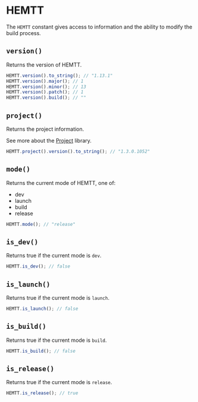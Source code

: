 # HEMTT

The `HEMTT` constant gives access to information and the ability to modify the build process.

## `version()`

Returns the version of HEMTT.

```js
HEMTT.version().to_string(); // "1.13.1"
HEMTT.version().major(); // 1
HEMTT.version().minor(); // 13
HEMTT.version().patch(); // 1
HEMTT.version().build(); // ""
```

## `project()`

Returns the project information.

See more about the [Project](project.md) library.

```js
HEMTT.project().version().to_string(); // "1.3.0.1052"
```

## `mode()`

Returns the current mode of HEMTT, one of:

- dev
- launch
- build
- release

```js
HEMTT.mode(); // "release"
```

## `is_dev()`

Returns true if the current mode is `dev`.

```js
HEMTT.is_dev(); // false
```

## `is_launch()`

Returns true if the current mode is `launch`.

```js
HEMTT.is_launch(); // false
```

## `is_build()`

Returns true if the current mode is `build`.

```js
HEMTT.is_build(); // false
```

## `is_release()`

Returns true if the current mode is `release`.

```js
HEMTT.is_release(); // true
```
